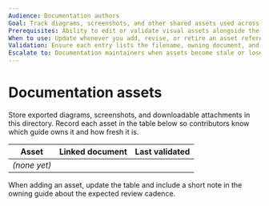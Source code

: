 ```yaml
---
Audience: Documentation authors
Goal: Track diagrams, screenshots, and other shared assets used across ADE documentation.
Prerequisites: Ability to edit or validate visual assets alongside the written guides they support.
When to use: Update whenever you add, revise, or retire an asset referenced by the documentation hub.
Validation: Ensure each entry lists the filename, owning document, and last validated date.
Escalate to: Documentation maintainers when assets become stale or lose provenance information.
---
```


# Documentation assets

Store exported diagrams, screenshots, and downloadable attachments in this directory. Record each asset in the table below so contributors know which guide owns it and how fresh it is.

| Asset | Linked document | Last validated |
| --- | --- | --- |
| _(none yet)_ | | |

When adding an asset, update the table and include a short note in the owning guide about the expected review cadence.
